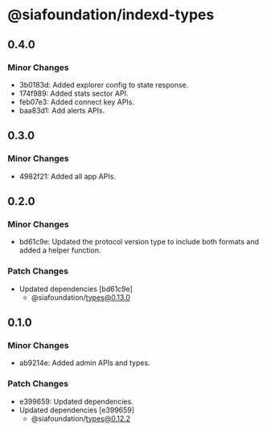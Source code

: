 # @siafoundation/indexd-types

## 0.4.0

### Minor Changes

- 3b0183d: Added explorer config to state response.
- 174f989: Added stats sector API.
- feb07e3: Added connect key APIs.
- baa83d1: Add alerts APIs.

## 0.3.0

### Minor Changes

- 4982f21: Added all app APIs.

## 0.2.0

### Minor Changes

- bd61c9e: Updated the protocol version type to include both formats and added a helper function.

### Patch Changes

- Updated dependencies [bd61c9e]
  - @siafoundation/types@0.13.0

## 0.1.0

### Minor Changes

- ab9214e: Added admin APIs and types.

### Patch Changes

- e399659: Updated dependencies.
- Updated dependencies [e399659]
  - @siafoundation/types@0.12.2
